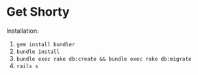 # Get Shorty

Installation:
1. `gem install bundler`
2. `bundle install`
3. `bundle exec rake db:create && bundle exec rake db:migrate`
4. `rails s`
